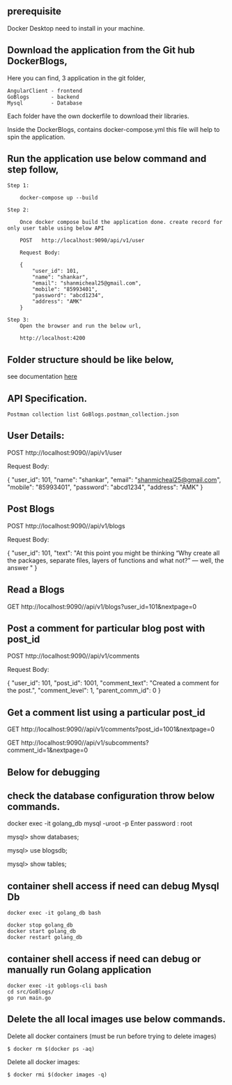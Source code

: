 ## prerequisite

Docker Desktop need to install in your machine.


## Download the application from the Git hub DockerBlogs,

Here you can find, 3 application in the git folder, 

    AngularClient - frontend
    GoBlogs       - backend
    Mysql         - Database

Each folder have the own dockerfile to download their libraries.

Inside the DockerBlogs, contains docker-compose.yml this file will help to spin the application.

## Run the application use below command and step follow,

    Step 1:
        
        docker-compose up --build

    Step 2:

        Once docker compose build the application done. create record for only user table using below API     

        POST   http://localhost:9090/api/v1/user              

        Request Body: 

        {
            "user_id": 101,
            "name": "shankar",
            "email": "shanmicheal25@gmail.com",
            "mobile": "85993401",
            "password": "abcd1234",
            "address": "AMK"
        }

    Step 3:
        Open the browser and run the below url,

        http://localhost:4200


## Folder structure should be like below,

see documentation [here](./projectFolderStructure.png)



## API Specification.

    Postman collection list GoBlogs.postman_collection.json

## User Details:

POST   http://localhost:9090//api/v1/user              

Request Body: 

{
    "user_id": 101,
    "name": "shankar",
    "email": "shanmicheal25@gmail.com",
    "mobile": "85993401",
    "password": "abcd1234",
    "address": "AMK"
}

## Post Blogs

POST   http://localhost:9090//api/v1/blogs   

Request Body: 

{
    "user_id": 101,
    "text": "At this point you might be thinking “Why create all the packages, separate files, layers of functions and what not?” — well, the answer "
}

## Read a Blogs 

GET   http://localhost:9090//api/v1/blogs?user_id=101&nextpage=0     


## Post a comment for particular blog post with post_id

POST   http://localhost:9090//api/v1/comments     

Request Body:

{
    "user_id": 101,
    "post_id": 1001,
    "comment_text": "Created a comment for the post.",
    "comment_level": 1,
    "parent_comm_id": 0
}

## Get a comment list using a particular post_id

GET    http://localhost:9090//api/v1/comments?post_id=1001&nextpage=0          

GET    http://localhost:9090//api/v1/subcomments?comment_id=1&nextpage=0   


## Below for debugging
## check the database configuration throw below commands.

docker exec -it golang_db mysql -uroot -p
Enter password : root

mysql> show databases;

mysql> use blogsdb;

mysql> show tables;

## container shell access if need can debug Mysql Db
    docker exec -it golang_db bash

    docker stop golang_db
    docker start golang_db
    docker restart golang_db


## container shell access if need can debug or manually run Golang application
    docker exec -it goblogs-cli bash
    cd src/GoBlogs/
    go run main.go

## Delete the all local images use below commands.

Delete all docker containers (must be run before trying to delete images)

    $ docker rm $(docker ps -aq)

Delete all docker images:

    $ docker rmi $(docker images -q)




